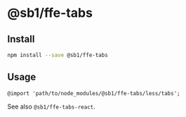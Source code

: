 # @sb1/ffe-tabs

## Install

```bash
npm install --save @sb1/ffe-tabs
```

## Usage

```less
@import 'path/to/node_modules/@sb1/ffe-tabs/less/tabs';
```

See also `@sb1/ffe-tabs-react`.
